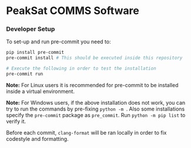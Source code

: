 # PeakSat COMMS Software

### Developer Setup
To set-up and run pre-commit you need to:
```sh
pip install pre-commit
pre-commit install # This should be executed inside this repository

# Execute the following in order to test the installation
pre-commit run 
```
**Note:** For Linux users it is recommended for pre-commit to be installed inside a virtual environment.

**Note:** For Windows users, if the above installation does not work, you can try to run the commands by pre-fixing `python -m `. Also some installations specify the `pre-commit` package as `pre_commit`. Run `python -m pip list` to verify it.

Before each commit, `clang-format` will be ran locally in order to fix codestyle and formatting.